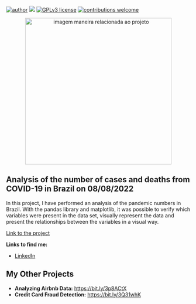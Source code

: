 [![author](https://img.shields.io/badge/author-MatheusGS-red.svg)](https://www.linkedin.com/in/mgsaraiva/) [![](https://img.shields.io/badge/python-3.7+-blue.svg)](https://www.python.org/downloads/release/python-365/) [![GPLv3 license](https://img.shields.io/badge/License-GPLv3-blue.svg)](http://perso.crans.org/besson/LICENSE.html) [![contributions welcome](https://img.shields.io/badge/contributions-welcome-brightgreen.svg?style=flat)](https://github.com/matheusgsaraiva?tab=repositories)

<p align="center">
  <img src="https://img.freepik.com/free-vector/big-data-research-coronavirus-disease-3d-illustration-virus-data-cloud-futuristic-virology-analysis-sars-pathogen-exploraion-concept_1217-1664.jpg?w=1380&t=st=1660139262~exp=1660139862~hmac=2a50278c0cd67defcefa019867a4fb1730de70beaaab53561216f62107638be9" alt="imagem maneira relacionada ao projeto"height=400px >
</p>

## Analysis of the number of cases and deaths from COVID-19 in Brazil on 08/08/2022

In this project, I have performed an analysis of the pandemic numbers in Brazil. With the pandas library and matplotlib, it was possible to verify which variables were present in the data set, visually represent the data and present the relationships between the variables in a visual way.

[Link to the project](https://github.com/matheusgsaraiva/COVID-19_Brasil_proj/blob/main/PROJETO_Panorama_do_COVID_19_no_Brasil.ipynb)

**Links to find me:**
* [LinkedIn](https://www.linkedin.com/in/mgsaraiva/)


## My Other Projects
* **Analyzing Airbnb Data:** https://bit.ly/3p8ACtX
* **Credit Card Fraud Detection:** https://bit.ly/3Q31whK

